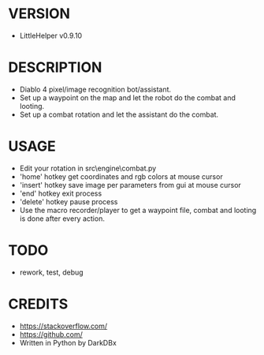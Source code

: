 # VERSION
- LittleHelper v0.9.10


# DESCRIPTION
- Diablo 4 pixel/image recognition bot/assistant.
- Set up a waypoint on the map and let the robot do the combat and looting.
- Set up a combat rotation and let the assistant do the combat.


# USAGE
- Edit your rotation in src\engine\combat.py
- 'home' hotkey get coordinates and rgb colors at mouse cursor
- 'insert' hotkey save image per parameters from gui at mouse cursor
- 'end' hotkey exit process
- 'delete' hotkey pause process
- Use the macro recorder/player to get a waypoint file, combat and looting is done after every action.


# TODO
- rework, test, debug


# CREDITS
- https://stackoverflow.com/
- https://github.com/
- Written in Python by DarkDBx

